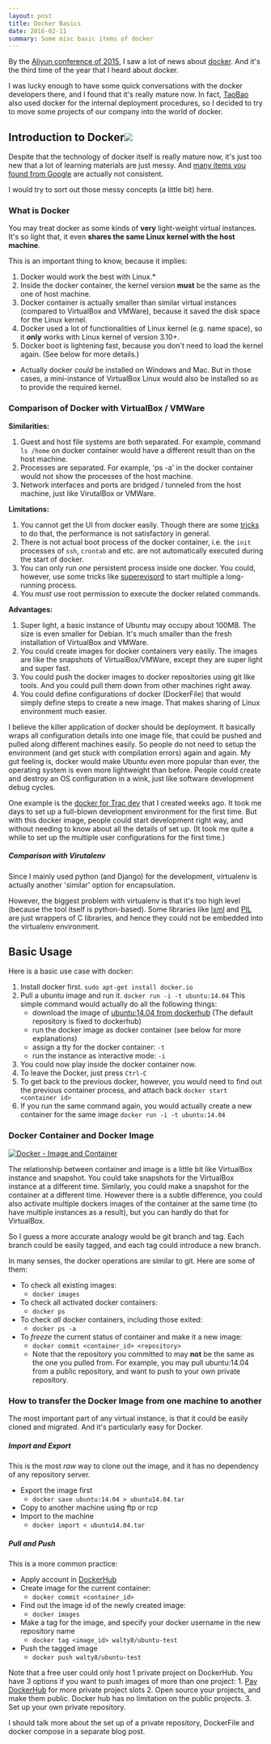 ```yaml
---
layout: post
title: Docker Basics
date: 2016-02-11
summary: Some misc basic items of docker
---
```


By the [Aliyun conference of 2015](https://yunqi.aliyun.com/2015?spm=5176.2112863.1001.13.uVUB5r#secondPage), I saw a lot of news about [docker](http://www.docker.com). And it's the third time of the year that I heard about docker.

I was lucky enough to have some quick conversations with the docker developers there, and I found that it's really mature now. In fact, [TaoBao](http://www.taobao.com) also used docker for the internal deployment procedures, so I decided to try to move some projects of our company into the world of docker.

Introduction to Docker![](http://)
----------------------------------

Despite that the technology of docker itself is really mature now, it's just too new that a lot of learning materials are just messy. And [many items you found from Google](https://www.google.com.hk/webhp?sourceid=chrome-instant&ion=1&espv=2&ie=UTF-8#q=docker%20tutorial) are actually not consistent.

I would try to sort out those messy concepts (a little bit) here.

### What is Docker

You may treat docker as some kinds of **very** light-weight virtual instances. It's so light that, it even **shares the same Linux kernel with the host machine**.

This is an important thing to know, because it implies:

1.  Docker would work the best with Linux.\*
2.  Inside the docker container, the kernel version **must** be the same as the one of host machine.
3.  Docker container is actually smaller than similar virtual instances (compared to VirtualBox and VMWare), because it saved the disk space for the Linux kernel.
4.  Docker used a lot of functionalities of Linux kernel (e.g. name space), so it **only** works with Linux kernel of version 3.10+.
5.  Docker boot is lightening fast, because you don't need to load the kernel again. (See below for more details.)

*   Actually docker _could_ be installed on Windows and Mac. But in those cases, a mini-instance of VirtualBox Linux would also be installed so as to provide the required kernel.

### Comparison of Docker with VirtualBox / VMWare

**Similarities:**

1.  Guest and host file systems are both separated. For example, command `ls /home` on docker container would have a different result than on the host machine.
2.  Processes are separated. For example, 'ps -a' in the docker container would not show the processes of the host machine.
3.  Network interfaces and ports are bridged / tunneled from the host machine, just like VirutalBox or VMWare.

**Limitations:**

1.  You cannot get the UI from docker easily. Though there are some [tricks](http://fabiorehm.com/blog/2014/09/11/running-gui-apps-with-docker/) to do that, the performance is not satisfactory in general.
2.  There is not actual boot process of the docker container, i.e. the `init` processes of `ssh`, `crontab` and etc. are not automatically executed during the start of docker.
3.  You can only run _one_ persistent process inside one docker. You could, however, use some tricks like [superevisord](https://docs.docker.com/engine/admin/using_supervisord/) to start multiple a long-running process.
4.  You _must_ use root permission to execute the docker related commands.

**Advantages:**

1.  Super light, a basic instance of Ubuntu may occupy about 100MB. The size is even smaller for Debian. It's much smaller than the fresh installation of VirtualBox and VMWare.
2.  You could create images for docker containers very easily. The images are like the snapshots of VirtualBox/VMWare, except they are super light and super fast.
3.  You could push the docker images to docker repositories using git like tools. And you could pull them down from other machines right away.
4.  You could define configurations of docker (DockerFile) that would simply define steps to create a new image. That makes sharing of Linux environment much easier.

I believe the killer application of docker should be deployment. It basically wraps all configuration details into one image file, that could be pushed and pulled along different machines easily. So people do not need to setup the environment (and get stuck with compilation errors) again and again. My gut feeling is, docker would make Ubuntu even more popular than ever, the operating system is even more lightweight than before. People could create and destroy an OS configuration in a wink, just like software development debug cycles.

One example is the [docker for Trac dev](https://hub.docker.com/r/walty8/docker-trac-dev/) that I created weeks ago. It took me days to set up a full-blown development environment for the first time. But with this docker image, people could start development right way, and without needing to know about all the details of set up. (It took me quite a while to set up the multiple user configurations for the first time.)

##### Comparison with Virutalenv

Since I mainly used python (and Django) for the development, virtualenv is actually another 'similar' option for encapsulation.

However, the biggest problem with virtualenv is that it's too high level (because the tool itself is python-based). Some libraries like [lxml](http://lxml.de/) and [PIL](http://www.pythonware.com/products/pil/) are just wrappers of C libraries, and hence they could not be embedded into the virtualenv environment.

Basic Usage
-----------

Here is a basic use case with docker:

1.  Install docker first. `sudo apt-get install docker.io`
2.  Pull a ubuntu image and run it. `docker run -i -t ubuntu:14.04` This simple command would actually do all the following things:
    *   download the image of [ubuntu:14.04 from dockerhub](https://hub.docker.com/r/library/ubuntu/tags/) (The default repository is fixed to dockerhub)
    *   run the docker image as docker container (see below for more explanations)
    *   assign a tty for the docker container: `-t`
    *   run the instance as interactive mode: `-i`
3.  You could now play inside the docker container now.
4.  To leave the Docker, just press `Ctrl-C`
5.  To get back to the previous docker, however, you would need to find out the previous container process, and attach back `docker start <container id>`
6.  If you run the same command again, you would actually create a new container for the same image `docker run -i -t ubuntu:14.04`

### Docker Container and Docker Image

[![Docker - Image and Container](https://walty8.com/wp-content/uploads/2016/02/Docker-Image-and-Container-1024x594.png)](https://walty8.com/wp-content/uploads/2016/02/Docker-Image-and-Container.png)

The relationship between container and image is a little bit like VirtualBox instance and snapshot. You could take snapshots for the VirtualBox instance at a different time. Similarly, you could make a snapshot for the container at a different time. However there is a subtle difference, you could also activate multiple dockers images of the container at the same time (to have multiple instances as a result), but you can hardly do that for VirtualBox.

So I guess a more accurate analogy would be git branch and tag. Each branch could be easily tagged, and each tag could introduce a new branch.

In many senses, the docker operations are similar to git. Here are some of them:

*   To check all existing images:
    *   `docker images`
*   To check all activated docker containers:
    *   `docker ps`
*   To check _all_ docker containers, including those exited:
    *   `docker ps -a`
*   To _freeze_ the current status of container and make it a new image:
    *   `docker commit <container_id> <repository>`
    *   Note that the repository you committed to may **not** be the same as the one you pulled from. For example, you may pull ubuntu:14.04 from a public repository, and want to push to your own private repository.

### How to transfer the Docker Image from one machine to another

The most important part of any virtual instance, is that it could be easily cloned and migrated. And it's particularly easy for Docker.

##### Import and Export

This is the most _raw_ way to clone out the image, and it has no dependency of any repository server.

*   Export the image first
    *   `docker save ubuntu:14.04 > ubuntu14.04.tar`
*   Copy to another machine using ftp or rcp
*   Import to the machine
    *   `docker import < ubuntu14.04.tar`

##### Pull and Push

This is a more common practice:

*   Apply account in [DockerHub](http://hub.docker.com)
*   Create image for the current container:
    *   `docker commit <container_id>`
*   Find out the image id of the newly created image:
    *   `docker images`
*   Make a tag for the image, and specify your docker username in the new repository name
    *   `docker tag <image_id> walty8/ubuntu-test`
*   Push the tagged image
    *   `docker push walty8/ubuntu-test`

Note that a free user could only host 1 private project on DockerHub. You have 3 options if you want to push images of more than one project: 1. [Pay DockerHub](https://www.docker.com/pricing) for more private project slots 2. Open source your projects, and make them public. Docker hub has no limitation on the public projects. 3. Set up your own private repository.

I should talk more about the set up of a private repository, DockerFile and docker compose in a separate blog post.
